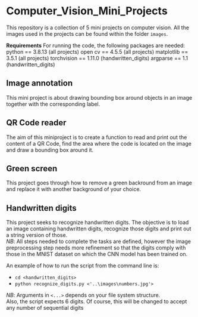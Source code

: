 # Computer_Vision_Mini_Projects  
This repository is a collection of 5 mini projects on computer vision.  All the images used in the projects can be found within the folder `images`.  

**Requirements**
For running the code, the following packages are needed:  
python == 3.8.13       (all projects)
open cv == 4.5.5       (all projects)
matplotlib == 3.5.1    (all projects)
torchvision == 1.11.0  (handwritten_digits) 
argparse == 1.1         (handwritten_digits)


## Image annotation
This mini project is about drawing bounding box around objects in an image together with the corresponding label.  


## QR Code reader
The aim of this miniproject is to create a function to read and print out the content of a QR Code, find the area where the code is located on the image and draw a bounding box around it.  

 
  
## Green screen
This project goes through how to remove a green backround from an image and replace it with another background of your choice. 


## Handwritten digits
This project seeks to recognize handwritten digits. The objective is to load an image containing handwritten digits, recognize those digits and print out a string version of those.  
*NB*: All steps needed to complete the tasks are defined, however the image preprocessing step needs more refinement so that the digits comply with those in the MNIST dataset on which the CNN model has been trained on. 

An example of how to run the script from the command line is:  
* `cd <handwritten_digits>`
* `python recognize_digits.py <'..\images\numbers.jpg'>`

*NB*: Arguments in `<...>` depends on your file system structure.  
Also, the script expects 6 digits. Of course, this will be changed to accept any number of sequential digits
